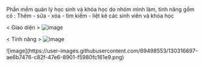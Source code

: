 Phần mềm quản lý học sinh và khóa học do nhóm mình làm, tính năng gồm có : Thêm - sửa - xóa - tìm kiếm - liệt kê các sinh viên và khóa học

< Giao diện >
![image](https://user-images.githubusercontent.com/69498553/130316678-81ae304c-7b3c-4b1a-8fef-db6504b2336b.png)

< Tính năng >
![image](https://user-images.githubusercontent.com/69498553/130316689-7ba332a8-2ab8-4abe-a629-07d6efdcec0d.png)
<p> </p>
![image](https://user-images.githubusercontent.com/69498553/130316697-ae6b7476-c82f-47e6-8901-f5980fc161e9.png)

